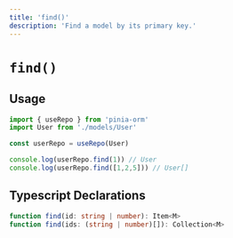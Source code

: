 ```yaml
---
title: 'find()'
description: 'Find a model by its primary key.'
---
```


# `find()`

## Usage

````ts
import { useRepo } from 'pinia-orm'
import User from './models/User'

const userRepo = useRepo(User)

console.log(userRepo.find(1)) // User
console.log(userRepo.find([1,2,5])) // User[]

````

## Typescript Declarations

````ts
function find(id: string | number): Item<M>
function find(ids: (string | number)[]): Collection<M>
````
